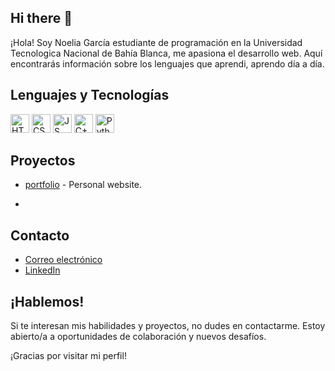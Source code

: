 ## Hi there 👋

¡Hola! Soy Noelia García estudiante de programación en la Universidad Tecnologica Nacional de Bahía Blanca, me apasiona el desarrollo web. Aquí encontrarás información sobre los lenguajes que aprendi, aprendo día a día.

## Lenguajes y Tecnologías

<img src="https://img.shields.io/badge/HTML-8A2BE2" alt="HTML"  height="30"> 
<img src="https://img.shields.io/badge/CSS-8A2BE2" alt="CSS"  height="30"> 
<img src="https://img.shields.io/badge/JavaScript-8A2BE2" alt="JS"  height="30"> 
<img src="https://img.shields.io/badge/C++-8A2BE2" alt="C++"  height="30"> 
<img src="https://img.shields.io/badge/Python-8A2BE2" alt="Python"  height="30">


## Proyectos

-  [portfolio]() - Personal website.

-  
## Contacto

- [Correo electrónico](mailto:noeeegarcia@gmail.com) 
- [LinkedIn](https://www.linkedin.com/in/noelia-garc%C3%ADa/)


## ¡Hablemos!

Si te interesan mis habilidades y proyectos, no dudes en contactarme. Estoy abierto/a a oportunidades de colaboración y nuevos desafíos.

¡Gracias por visitar mi perfil!

